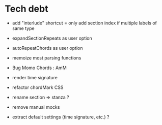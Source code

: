 # Tech debt
+ add "interlude" shortcut
= only add section index if multiple labels of same type
- expandSectionRepeats as user option
- autoRepeatChords as user option

- memoize most parsing functions
- Bug Momo Chords : AmM
- render time signature
- refactor chordMark CSS
- rename section => stanza ?
- remove manual mocks
- extract default settings (time signature, etc.) ?
